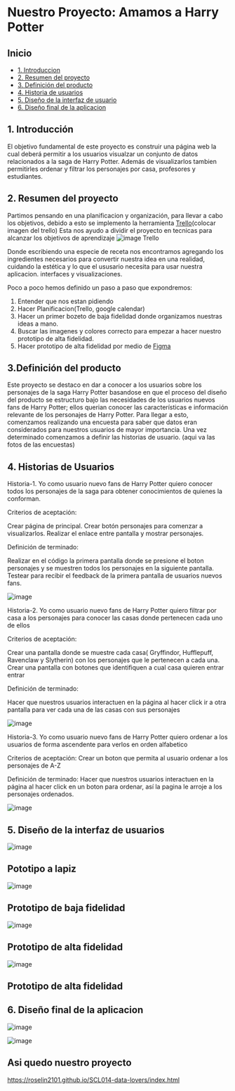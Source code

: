 # Nuestro Proyecto: Amamos a Harry Potter

## Inicio


* [1. Introduccion](#1-introduccion)
* [2. Resumen del proyecto](#2-resumen)
* [3. Definición del producto ](#3-Definicion)
* [4. Historia de usuarios](#4-Historia)
* [5. Diseño de la interfaz de usuario](#5-diseño)
* [6. Diseño final de la aplicacion ](#6-hacker-edition)


## 1. Introducción
El objetivo fundamental de este proyecto es  construir una página web la cual deberá permitir a los usuarios visualzar un conjunto de datos relacionados a la saga de Harry Potter. Además de visualizarlos tambien permitirles ordenar y filtrar los personajes por casa, profesores y estudiantes.  

## 2. Resumen del proyecto

Partimos pensando en una planificacion y organización, para llevar a cabo los objetivos, debido a esto se implemento la herramienta [Trello](https://trello.com/invite/b/TTwdmQHT/edbacbe0bdb2f2ed41096c422200969c/data-lovers)(colocar imagen del trello) Esta nos ayudo a dividir el proyecto en tecnicas para alcanzar los objetivos de aprendizaje
![image](https://user-images.githubusercontent.com/66626147/93085083-697db100-f66b-11ea-881f-a347dc5cc999.png) Trello

Donde escribiendo una especie de receta nos encontramos agregando los  ingredientes necesarios para convertir nuestra idea en una realidad, cuidando la estética y lo que el ususario necesita para usar nuestra aplicacion. interfaces y visualizaciones.

Poco a poco hemos definido un paso a paso que expondremos:

1. Entender que nos estan pidiendo
2. Hacer Planificacion(Trello, google calendar)
3. Hacer un primer bozeto de baja fidelidad donde organizamos nuestras ideas a mano.
4. Buscar las imagenes y colores correcto para empezar a hacer nuestro prototipo de alta fidelidad.
5. Hacer prototipo de alta fidelidad por medio de [Figma](https://www.figma.com/file/bqaSp8DrxUJ5YCDiRuS3MA/Untitled?node-id=33%3A6)


## 3.Definición del producto

Este proyecto se destaco en dar a conocer a los usuarios sobre los personajes de la saga Harry Potter basandose en que el proceso del diseño del producto se estructuro bajo las necesidades de los usuarios nuevos fans de Harry Potter; ellos querian conocer  las características e información relevante de los personajes de Harry Potter. Para llegar a esto, comenzamos realizando una encuesta para saber que datos eran considerados para nuestros usuarios de mayor importancia. Una vez determinado comenzamos a definir las historias de usuario.
(aqui va las fotos de las encuestas)

## 4. Historias de Usuarios 
 
 Historia-1.
 Yo como usuario nuevo fans de Harry Potter quiero conocer todos los personajes de la saga para obtener conocimientos de quienes la conforman.

Criterios de aceptación:

Crear página de principal.
Crear botón personajes para comenzar a visualizarlos.
Realizar el enlace entre pantalla y mostrar personajes.

Definición de terminado:

Realizar en el código la primera pantalla donde se presione el boton personajes y se muestren todos los personajes en la siguiente pantalla.
Testear para recibir el feedback de la primera pantalla de usuarios nuevos fans.

![image](https://user-images.githubusercontent.com/66626147/93086084-f37a4980-f66c-11ea-8a2b-6161130de4ff.png)


Historia-2. 
Yo como usuario nuevo fans de Harry Potter quiero filtrar por casa a los personajes para conocer las casas donde pertenecen cada uno de ellos

Criterios de aceptación:
 
 Crear una pantalla donde se muestre cada casa( Gryffindor, Hufflepuff, Ravenclaw y Slytherin) con los personajes que le pertenecen a cada una.
 Crear una pantalla con  botones que identifiquen a cual casa quieren entrar entrar 
 
Definición de terminado:

Hacer que nuestros usuarios interactuen en la página al hacer click ir a otra pantalla para ver cada una de las casas con sus personajes


![image](https://user-images.githubusercontent.com/66626147/93086302-4e13a580-f66d-11ea-9358-c52fcb611570.png)


Historia-3. Yo como usuario nuevo fans de Harry Potter quiero ordenar a los usuarios de forma ascendente para verlos en orden alfabetico

Criterios de aceptación: 
Crear un boton que permita al usuario ordenar a los personajes de A-Z

Definición de terminado:
Hacer que nuestros usuarios interactuen en la página al hacer click en un boton para ordenar, así la pagina le arroje a los personajes ordenados.


![image](https://user-images.githubusercontent.com/66626147/93688258-e14c4100-fa9a-11ea-8e67-27d746a999e9.png)



## 5. Diseño de la interfaz de usuarios

![image](https://user-images.githubusercontent.com/66626147/93687932-536f5680-fa98-11ea-89cd-4e7fe9626475.png)
## Pototipo a lapiz 



![image](https://user-images.githubusercontent.com/66626147/93688130-ef4d9200-fa99-11ea-9a51-788da522a1cf.png)
## Prototipo de baja fidelidad 


![image](https://user-images.githubusercontent.com/66626147/93688150-2623a800-fa9a-11ea-92da-71bdf107f76e.png)
## Prototipo de alta fidelidad


![image](https://user-images.githubusercontent.com/66626147/93688169-4d7a7500-fa9a-11ea-9c8d-03cc3fc39e4d.png)
## Prototipo de alta fidelidad



## 6.  Diseño final de la aplicacion

![image](https://user-images.githubusercontent.com/66626147/93688228-9a5e4b80-fa9a-11ea-9345-a8a0557c7934.png)



![image](https://user-images.githubusercontent.com/66626147/93688239-b661ed00-fa9a-11ea-803f-e662965a58dd.png)

## Asi quedo nuestro proyecto 

https://roselin2101.github.io/SCL014-data-lovers/index.html







